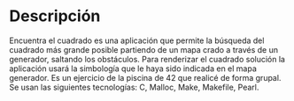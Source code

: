 # Descripción
Encuentra el cuadrado es una aplicación que permite la búsqueda del cuadrado más grande posible partiendo de un mapa crado a través de un generador, saltando los obstáculos.  Para renderizar el cuadrado solución la aplicación usará la simbología que le haya sido indicada en el mapa generador. Es un ejercicio de la piscina de 42 que realicé de forma grupal. Se usan las siguientes tecnologías: C, Malloc, Make, Makefile, Pearl.
